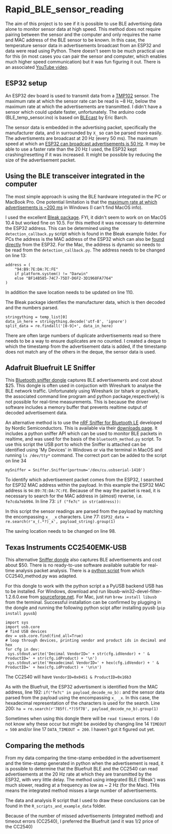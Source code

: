 # Rapid_BLE_sensor_reading
The aim of this project is to see if it is possible to use BLE advertising data alone to monitor sensor data at high speed. This method does not require pairing between the sensor and the computer and only requires the name and MAC address of the BLE sensor to be known. In this case, the temperature sensor data in advertisements broadcast from an ESP32 and data were read using Python. There doesn't seem to be much practical use for this (in most cases you can pair the sensor and computer, which enables much higher speed communication) but it was fun figuring it out. There is an associated [YouTube video](https://youtu.be/Dax5EovMmwo).

## ESP32 setup
An ESP32 dev board is used to transmit data from a [TMP102](https://www.sparkfun.com/products/13314) sensor. The maximum rate at which the sensor rate can be read is ~8 Hz, below the maximum rate at which the advertisements are transmitted. I didn't have a sensor which could update faster, unfortunately.  The arduino code (BLE_temp_sensor.ino) is based on [BLEcast](https://github.com/ericbarch/BLECast) by Eric Barch. 

The sensor data is embedded in the advertising packet, specifically the manufacturer data, and in surrounded by `X_` so can be parsed more easily. The advertisments are broadcast at 20 Hz (every 50 ms). The maximum speed at which an [ESP32 can broadcast advertisements is 50 Hz](https://www.lucadentella.it/en/2018/03/26/esp32-33-ble-advertising/). It may be able to use a faster rate than the 20 Hz I used, the ESP32 kept crashing/resetting if it was increased. It might be possible by reducing the size of the advertisement packet. 

## Using the BLE transceiver integrated in the computer
The most simple approach is using the BLE hardware integrated in the PC or MacBook Pro. One potential limitation is that the [maximum rate at which advertisements is ~200 ms](https://stackoverflow.com/questions/37307301/ble-scan-interval-windows-10/37328965) in Windows (I can't find MacOS info). 

I used the excellent [Bleak package](https://github.com/hbldh/bleak). FYI, it didn't seem to work on on MacOS 10.4 but worked fine on 10.5. For this method it was necessary to determine the ESP32 address. This can be determined using the `detection_callback.py` script which is found in the Bleak example folder. For PCs the address is the MAC address of the ESP32 which can also be [found directly](https://randomnerdtutorials.com/get-change-esp32-esp8266-mac-address-arduino/) from the ESP32. For the Mac, the address is dynamic so needs to be read from the `detection_callback.py`. The address needs to be changed on line 13:
```
address = (
    "94:B9:7E:DA:7C:FE"
    if platform.system() != "Darwin"
    else "BF14B585-74C7-75D7-D6F2-3D1968FA7764"
)
```

In addition the save location needs to be updated on line 110.

The Bleak package identifies the manufacturer data, which is then decoded and the numbers parsed.
```
stringything = temp_list[0]
data_in_here = stringything.decode('utf-8', 'ignore')
split_data = re.findall('[0-9]+', data_in_here)
```

There are often large numbers of duplicate ardvertisements read so there needs to be a way to ensure duplicates are no counted. I created a deque to which the timestamp from the advertisement data is added, if the timestamp does not match any of the others in the deque, the sensor data is used.



## Adafruit Bluefruit LE Sniffer
This [Bluetooth sniffer dongle](https://www.adafruit.com/product/2269) captures BLE advertisements and cost about $25. This dongle is often used in conjuction with Wireshark to analyse the BLE network traffic. Unfortunately using Wireshark (or tshark or pyshark, the associated command line program and python package,respectively) is not possible for real-time measurements. This is because the driver software includes a memory buffer that prevents realtime output of decoded advertisement data. 

An alternative method is to use the [nRF Sniffer for Bluetooth LE](https://www.nordicsemi.com/Products/Development-tools/nRF-Sniffer-for-Bluetooth-LE) developed by Nordic Semiconductors. This is available via their [downloads page](https://www.nordicsemi.com/Products/Development-tools/nRF-Sniffer-for-Bluetooth-LE/Download?lang=en#infotabs). It includes a python sniffer API which can be used to monitor BLE packets in realtime, and was used for the basis of the `bluetooth_method.py` script. To use this script the USB port to which the Sniffer is attached can be identified using 'My Devices' in Windows or via the terminal in MacOS and running `ls /dev/tty*` command. The correct port can be added to the script on line 34
```
mySniffer = Sniffer.Sniffer(portnum='/dev/cu.usbserial-1410')
```
To identify which advertisement packet comes from the ESP32, I searched for ESP32 MAC address within the payload. In this example the ESP32 MAC address is `94:B9:7E:DA:7C:FE`. Because of the way the packet is read, it is necessary to search for the MAC address in (almost) reverse, i.e. `fe7cda7eb994`. In line 73: `if ("fe7c" in str(address)):`

In this script the sensor readings are parsed from the payload by matching the encompassing `x_ _x` characters. Line 77: `ESP32_data = re.search(r'x_(.*?)_x', payload_string).group(1)`

The saving location needs to be changed on line 98. 

 ## Texas Instruments CC2540EMK-USB
 This alternative [Sniffer dongle](https://www.ti.com/tool/CC2540EMK-USB) also captures BLE advertisements and cost about $50. There is no ready-to-use software available suitable for real-time analysis packet analysis. There is a [python script](TICCSniffer) from which CC2540_method.py was adapted.
 
 For this dongle to work with the python script a  a PyUSB backend USB has to be installed. For Windows, download and run libusb-win32-devel-filter-1.2.6.0.exe from [sourceforge.net](https://sourceforge.net/projects/libusb-win32/files/libusb-win32-releases/1.2.6.0/). For Mac, just run `brew install libusb` from the terminal. Successful installation can be confirmed by plugging in the dongle and running the following python scipt after installing pyusb (`pip install pyusb`)
 ```
 import sys
import usb.core
# find USB devices
dev = usb.core.find(find_all=True)
# loop through devices, printing vendor and product ids in decimal and hex
for cfg in dev:
  sys.stdout.write('Decimal VendorID=' + str(cfg.idVendor) + ' & ProductID=' + str(cfg.idProduct) + '\n')
  sys.stdout.write('Hexadecimal VendorID=' + hex(cfg.idVendor) + ' & ProductID=' + hex(cfg.idProduct) + '\n\n')
```
The CC2540 will have `VendorID=0x0451 & ProductID=0x16b3`

As with the Bluefruit, the ESP32 advertisment is identified from the MAC address, line 192: `if("fe7c" in payload_decode_no_b):` and the sensor data parsed from the payload using the encompassing `x_ _x`. In this case, the hexadecimal representation of the characters is used for the search. Line 200: `ha = re.search(r'785f(.*?)5f78', payload_decode_no_b).group(1)`

Sometimes when using this dongle there will be `read timeout` errors. I do not know why these occur but might be avoided by changing line 14 `TIMEOUT = 500` and/or line 17 `DATA_TIMEOUT = 200`. I haven't got it figured out yet. 

## Comparing the methods
From my data comparing the time-stamp embedded in the advertisement and the time-stamp generated in python when the advertisement is read, it is possible to determine that the Bluefruit BLE and the CC2540 can read advertisements at the 20 Hz rate at which they are transmitted by the ESP32, with very little delay. The  method using integrated BLE ('Bleak') was much slower, reading at a frequency as low as ~ 2 Hz (for the Mac). THis means the integrated method misses a large number of advertisements.

The data and analysis R script that I used to draw these conclusions can be found in the `R_scripts_and_example_data` folder.

Because of the number of missed advertisements (integrated method) and timeout errors (CC2540), I preferred the Bluefruit (and it was 1/2 price of the CC2540)


